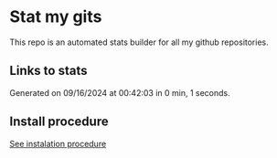 # Stat my gits

This repo is an automated stats builder for all my github repositories.

## Links to stats


Generated on 09/16/2024 at 00:42:03 in 0 min, 1 seconds.

## Install procedure

[See instalation procedure](./src/install.md)
